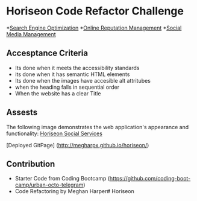 # Horiseon Code Refactor Challenge
*[Search Engine Optimization](#general-info)
*[Online Reputation Management](#omline-repuation-management)
*[Social Media Management](#social-media-management)

## Accesptance Criteria
* Its done when it meets the accessibility standards
* its done when it has semantic HTML elements
* Its done when the images have accesible alt attritubes
* when the heading falls in sequential order
* When the website has a clear Title

## Assests
The following image demonstrates the web application's appearance and functionality:
[Horiseon Social Services](./assets/main.png)

[Deployed GitPage] (http://megharpx.github.io/horiseon/)



## Contribution
* Starter Code from Coding Bootcamp
(https://github.com/coding-boot-camp/urban-octo-telegram)
* Code Refactoring by Meghan Harper# Horiseon
